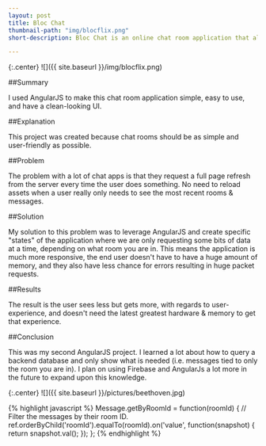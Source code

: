 ```yaml
---
layout: post
title: Bloc Chat
thumbnail-path: "img/blocflix.png"
short-description: Bloc Chat is an online chat room application that allows you to connect with all your friends!

---
```


{:.center}
![]({{ site.baseurl }}/img/blocflix.png)

##Summary

I used AngularJS to make this chat room application simple, easy to use, and have a clean-looking UI.

##Explanation

This project was created because chat rooms should be as simple and user-friendly as possible.

##Problem

The problem with a lot of chat apps is that they request a full page refresh from the server every time the user does something. No need to reload assets when a user really only needs to see the most recent rooms & messages.

##Solution

My solution to this problem was to leverage AngularJS and create specific "states" of the application where we are only requesting some bits of data at a time, depending on what room you are in.  This means the application is much more responsive, the end user doesn't have to have a huge amount of memory, and they also have less chance for errors resulting in huge packet requests.

##Results

The result is the user sees less but gets more, with regards to user-experience, and doesn't need the latest greatest hardware & memory to get that experience.

##Conclusion

This was my second AngularJS project.  I learned a lot about how to query a backend database and only show what is needed (i.e. messages tied to only the room you are in).  I plan on using Firebase and AngularJs a lot more in the future to expand upon this knowledge.



{:.center}
![]({{ site.baseurl }}/pictures/beethoven.jpg)



{% highlight javascript %}
Message.getByRoomId = function(roomId) {
      // Filter the messages by their room ID.
      ref.orderByChild('roomId').equalTo(roomId).on('value', function(snapshot) {
          return snapshot.val();
      });
    };
{% endhighlight %}
